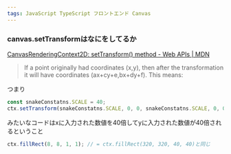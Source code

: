 ```yaml
---
tags: JavaScript TypeScript フロントエンド Canvas
---
```

### canvas.setTransformはなにをしてるか
[CanvasRenderingContext2D: setTransform() method - Web APIs | MDN](https://developer.mozilla.org/en-US/docs/Web/API/CanvasRenderingContext2D/setTransform)
>If a point originally had coordinates (x,y), then after the transformation it will have coordinates (ax+cy+e,bx+dy+f). This means:

つまり

```javascript
const snakeConstatns.SCALE = 40;
ctx.setTransform(snakeConstatns.SCALE, 0, 0, snakeConstatns.SCALE, 0, 0);
```
みたいなコードはxに入力された数値を40倍してyに入力された数値が40倍されるということ

```javascript
ctx.fillRect(8, 8, 1, 1); // = ctx.fillRect(320, 320, 40, 40)と同じ